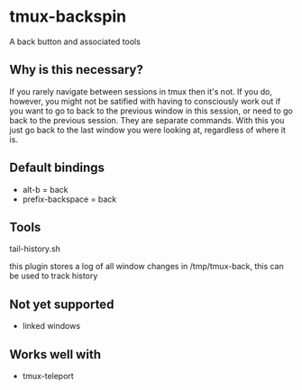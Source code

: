 # tmux-backspin

A back button and associated tools

## Why is this necessary?

If you rarely navigate between sessions in tmux then it's not. If you do, however, you might not be satified with having to consciously work out if you want to go to back to the previous window in this session, or need to go back to the previous session. They are separate commands. With this you just go back to the last window you were looking at, regardless of where it is.

## Default bindings

- alt-b = back
- prefix-backspace = back

## Tools

tail-history.sh

this plugin stores a log of all window changes in /tmp/tmux-back, this can be used to track history

## Not yet supported

- linked windows


## Works well with

- tmux-teleport
